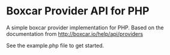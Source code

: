 Boxcar Provider API for PHP
===========================

A simple boxcar provider implementation for PHP. Based on the documentation
from http://boxcar.io/help/api/providers

See the example.php file to get started.